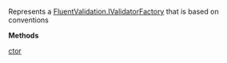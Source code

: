 Represents a [FluentValidation.IValidatorFactory](FluentValidation.IValidatorFactory) that is based on conventions

**Methods**

[ctor](Bifrost.Validation.ConventionValidatorFactory.ctor)
